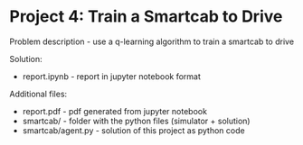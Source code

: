 # Project 4: Train a Smartcab to Drive

Problem description - use a q-learning algorithm to train a smartcab to drive

Solution:

* report.ipynb - report in jupyter notebook format

Additional files:

* report.pdf - pdf generated from jupyter notebook
* smartcab/ - folder with the python files (simulator + solution)
* smartcab/agent.py - solution of this project as python code
